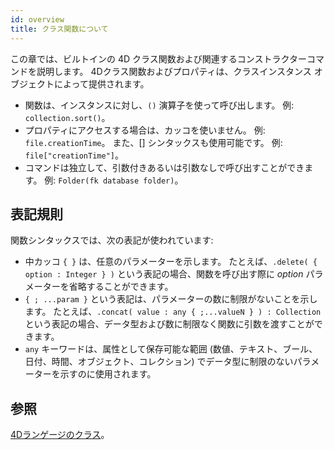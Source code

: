 ```yaml
---
id: overview
title: クラス関数について
---
```


この章では、ビルトインの 4D クラス関数および関連するコンストラクターコマンドを説明します。 4Dクラス関数およびプロパティは、クラスインスタンス オブジェクトによって提供されます。

- 関数は、インスタンスに対し、`()` 演算子を使って呼び出します。 例: `collection.sort()`。
- プロパティにアクセスする場合は、カッコを使いません。 例: `file.creationTime`。 また、\[] シンタックスも使用可能です。 例: `file["creationTime"]`。
- コマンドは独立して、引数付きあるいは引数なしで呼び出すことができます。 例: `Folder(fk database folder)`。

## 表記規則

関数シンタックスでは、次の表記が使われています:

- 中カッコ `{ }` は、任意のパラメーターを示します。 たとえば、`.delete( { option : Integer } )` という表記の場合、関数を呼び出す際に *option* パラメーターを省略することができます。
- `{ ; ...param }` という表記は、パラメーターの数に制限がないことを示します。 たとえば、`.concat( value : any { ;...valueN } ) : Collection` という表記の場合、データ型および数に制限なく関数に引数を渡すことができます。
- `any` キーワードは、属性として保存可能な範囲 (数値、テキスト、ブール、日付、時間、オブジェクト、コレクション) でデータ型に制限のないパラメーターを示すのに使用されます。

## 参照

[4Dランゲージのクラス](../Concepts/classes.md)。
